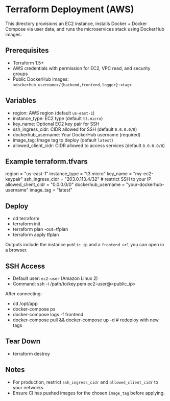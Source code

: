 # Terraform Deployment (AWS)

This directory provisions an EC2 instance, installs Docker + Docker Compose via user data, and runs the microservices stack using DockerHub images.

## Prerequisites
- Terraform 1.5+
- AWS credentials with permission for EC2, VPC read, and security groups
- Public DockerHub images: `<dockerhub_username>/{backend,frontend,logger}:<tag>`

## Variables
- region: AWS region (default `us-east-1`)
- instance_type: EC2 type (default `t3.micro`)
- key_name: Optional EC2 key pair for SSH
- ssh_ingress_cidr: CIDR allowed for SSH (default `0.0.0.0/0`)
- dockerhub_username: Your DockerHub username (required)
- image_tag: Image tag to deploy (default `latest`)
- allowed_client_cidr: CIDR allowed to access services (default `0.0.0.0/0`)

## Example terraform.tfvars
region = "us-east-1"
instance_type = "t3.micro"
key_name = "my-ec2-keypair"
ssh_ingress_cidr = "203.0.113.4/32"  # restrict SSH to your IP
allowed_client_cidr = "0.0.0.0/0"
dockerhub_username = "your-dockerhub-username"
image_tag = "latest"

## Deploy
- cd terraform
- terraform init
- terraform plan -out=tfplan
- terraform apply tfplan

Outputs include the instance `public_ip` and a `frontend_url` you can open in a browser.

## SSH Access
- Default user: `ec2-user` (Amazon Linux 2)
- Command: ssh -i /path/to/key.pem ec2-user@<public_ip>

After connecting:
- cd /opt/app
- docker-compose ps
- docker-compose logs -f frontend
- docker-compose pull && docker-compose up -d  # redeploy with new tags

## Tear Down
- terraform destroy

## Notes
- For production, restrict `ssh_ingress_cidr` and `allowed_client_cidr` to your networks.
- Ensure CI has pushed images for the chosen `image_tag` before applying.
